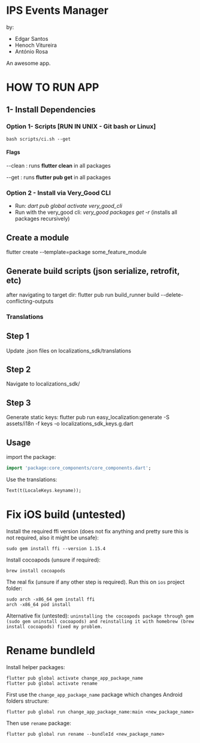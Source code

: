 # IPS Events Manager

by: 
 - Edgar Santos
 - Henoch Vitureira
 - António Rosa

An awesome app.

# HOW TO RUN APP
## 1- Install Dependencies
### Option 1- Scripts [RUN IN UNIX - Git bash or Linux]

```shell
bash scripts/ci.sh --get
```
#### Flags

--clean : runs <b>flutter clean</b> in all packages

--get : runs <b>flutter pub get</b> in all packages

### Option 2 - Install via Very_Good CLI

- Run: *dart pub global activate very_good_cli*
- Run with the very_good cli: *very_good packages get -r* (installs all packages recursively)





## Create a module

flutter create --template=package some_feature_module

## Generate build scripts (json serialize, retrofit, etc)

after navigating to target dir:
flutter pub run build_runner build --delete-conflicting-outputs

### Translations

## Step 1

Update .json files on localizations_sdk/translations

## Step 2

Navigate to localizations_sdk/

## Step 3

Generate static keys:
flutter pub run easy_localization:generate -S assets/i18n -f keys -o localizations_sdk_keys.g.dart

## Usage

import the package:

```dart
import 'package:core_components/core_components.dart';
```

Use the translations:

```dart
Text(t(LocaleKeys.keyname));
```

# Fix iOS build (untested)

Install the required ffi version (does not fix anything and pretty sure this is not required, also it might be unsafe):

```shell
sudo gem install ffi --version 1.15.4
```

Install cocoapods (unsure if required):

```shell
brew install cocoapods
```

The real fix (unsure if any other step is required).
Run this on `ios` project folder:

```shell
sudo arch -x86_64 gem install ffi
arch -x86_64 pod install
```

Alternative fix (untested):
`uninstalling the cocoapods package through gem (sudo gem uninstall cocoapods) and reinstalling it with homebrew (brew install cocoapods) fixed my problem.`

# Rename bundleId

Install helper packages:

```shell
flutter pub global activate change_app_package_name
flutter pub global activate rename
```

First use the `change_app_package_name` package which changes Android folders structure:

```shell
flutter pub global run change_app_package_name:main <new_package_name>
```

Then use `rename` package:

```shell
flutter pub global run rename --bundleId <new_package_name>
```
